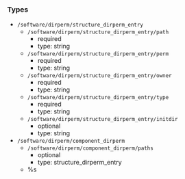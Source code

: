### Types

- `/software/dirperm/structure_dirperm_entry`
    - `/software/dirperm/structure_dirperm_entry/path`
        - required
        - type: string
    - `/software/dirperm/structure_dirperm_entry/perm`
        - required
        - type: string
    - `/software/dirperm/structure_dirperm_entry/owner`
        - required
        - type: string
    - `/software/dirperm/structure_dirperm_entry/type`
        - required
        - type: string
    - `/software/dirperm/structure_dirperm_entry/initdir`
        - optional
        - type: string
- `/software/dirperm/component_dirperm`
    - `/software/dirperm/component_dirperm/paths`
        - optional
        - type: structure_dirperm_entry
  - %s

